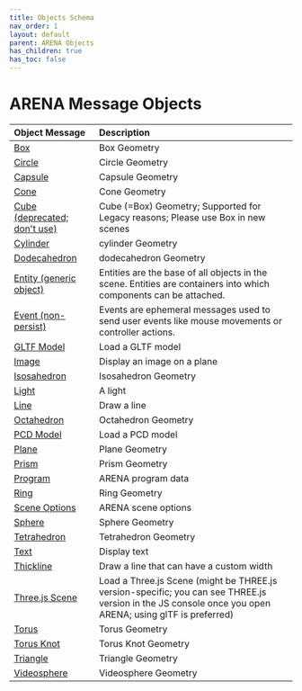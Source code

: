 ```yaml
---
title: Objects Schema
nav_order: 1
layout: default
parent: ARENA Objects
has_children: true
has_toc: false
---
```


# ARENA Message Objects

|Object Message|Description|
| :--- | :--- |
|[Box](box)|Box Geometry|
|[Circle](circle)|Circle Geometry|
|[Capsule](capsule)|Capsule Geometry|
|[Cone](cone)|Cone Geometry|
|[Cube (deprecated; don't use)](cube)|Cube (=Box) Geometry; Supported for Legacy reasons; Please use Box in new scenes|
|[Cylinder](cylinder)|cylinder Geometry|
|[Dodecahedron](dodecahedron)|dodecahedron Geometry|
|[Entity (generic object)](entity)|Entities are the base of all objects in the scene. Entities are containers into which components can be attached.|
|[Event (non-persist)](event)|Events are ephemeral messages used to send user events like mouse movements or controller actions.|
|[GLTF Model](gltf-model)|Load a GLTF model|
|[Image](image)|Display an image on a plane|
|[Isosahedron](isosahedron)|Isosahedron Geometry|
|[Light](light)|A light|
|[Line](line)|Draw a line|
|[Octahedron](octahedron)|Octahedron Geometry|
|[PCD Model](pcd-model)|Load a PCD model|
|[Plane](plane)|Plane Geometry|
|[Prism](prism)|Prism Geometry|
|[Program](arena-program)|ARENA program data|
|[Ring](ring)|Ring Geometry|
|[Scene Options](arena-scene-options)|ARENA scene options|
|[Sphere](sphere)|Sphere Geometry|
|[Tetrahedron](tetrahedron)|Tetrahedron Geometry|
|[Text](text)|Display text|
|[Thickline](thickline)|Draw a line that can have a custom width|
|[Three.js Scene](threejs-scene)|Load a Three.js Scene (might be THREE.js version-specific; you can see THREE.js version in the JS console once you open ARENA; using glTF is preferred)|
|[Torus](torus)|Torus Geometry|
|[Torus Knot](torusKnot)|Torus Knot Geometry|
|[Triangle](triangle)|Triangle Geometry|
|[Videosphere](videosphere)|Videosphere Geometry|
